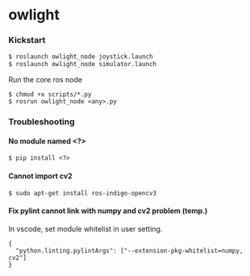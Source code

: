 # owlight

### Kickstart

```bash
$ roslaunch owlight_node joystick.launch
$ roslaunch owlight_node simulator.launch
```

Run the core ros node

```
$ chmod +x scripts/*.py
$ rosrun owlight_node <any>.py
```

### Troubleshooting

#### No module named <?>

`$ pip install <?>`

#### Cannot import cv2

`$ sudo apt-get install ros-indigo-opencv3`

#### Fix pylint cannot link with numpy and cv2 problem (temp.)

In vscode, set module whitelist in user setting.  

```
{
  "python.linting.pylintArgs": ["--extension-pkg-whitelist=numpy, cv2"]
}
```